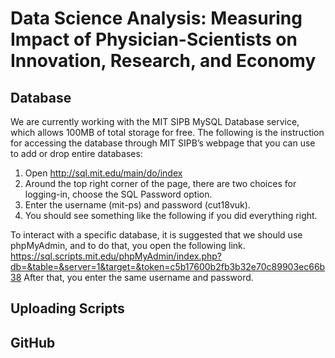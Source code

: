 # Data Science Analysis: Measuring Impact of Physician-Scientists on Innovation, Research, and Economy

## Database

We are currently working with the MIT SIPB MySQL Database service, which allows 100MB of total storage for free.
The following is the instruction for accessing the database through MIT SIPB’s webpage that you can use to add or drop entire databases:

1. Open http://sql.mit.edu/main/do/index
2. Around the top right corner of the page, there are two choices for logging-in, choose the SQL Password option.
3. Enter the username (mit-ps) and password (cut18vuk).
4. You should see something like the following if you did everything right.

To interact with a specific database, it is suggested that we should use phpMyAdmin, and to do that, you open the following link.
https://sql.scripts.mit.edu/phpMyAdmin/index.php?db=&table=&server=1&target=&token=c5b17600b2fb3b32e70c89903ec66b38
After that, you enter the same username and password.

## Uploading Scripts

## GitHub
